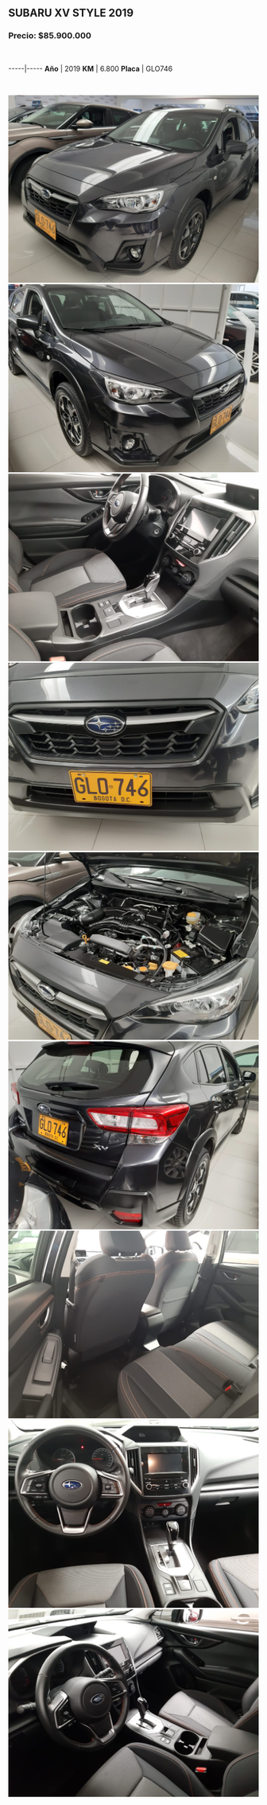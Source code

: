 ## SUBARU XV STYLE 2019

### Precio: $85.900.000

<p>&nbsp;</p>

-----|-----
**Año** | 2019
**KM** | 6.800
**Placa** | GLO746

<p>&nbsp;</p>

<img src="images/SUBARU XV STYLE GLO746.jpeg?raw=true"/>
<img src="images/SUBARU XV STYLE GLO746 - 1.jpeg?raw=true"/>
<img src="images/SUBARU XV STYLE GLO746 - 10.jpeg?raw=true"/>
<img src="images/SUBARU XV STYLE GLO746 - 11.jpeg?raw=true"/>
<img src="images/SUBARU XV STYLE GLO746 - 3.jpeg?raw=true"/>
<img src="images/SUBARU XV STYLE GLO746 - 4.jpeg?raw=true"/>
<img src="images/SUBARU XV STYLE GLO746 - 5.jpeg?raw=true"/>
<img src="images/SUBARU XV STYLE GLO746 - 6.jpeg?raw=true"/>
<img src="images/SUBARU XV STYLE GLO746 - 7.jpeg?raw=true"/>




